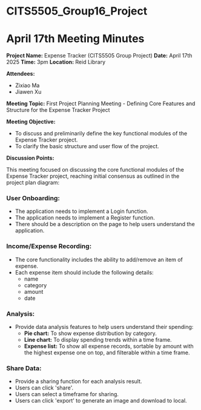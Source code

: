 # CITS5505_Group16_Project

# April 17th Meeting Minutes

**Project Name:** Expense Tracker (CITS5505 Group Project)
**Date:** April 17th 2025
**Time:** 3pm
**Location:** Reid Library

**Attendees:**
* Zixiao Ma
* Jiawen Xu

**Meeting Topic:** First Project Planning Meeting - Defining Core Features and Structure for the Expense Tracker Project

**Meeting Objective:**
* To discuss and preliminarily define the key functional modules of the Expense Tracker project.
* To clarify the basic structure and user flow of the project.

**Discussion Points:**

This meeting focused on discussing the core functional modules of the Expense Tracker project, reaching initial consensus as outlined in the project plan diagram:

### User Onboarding:
* The application needs to implement a Login function.
* The application needs to implement a Register function.
* There should be a description on the page to help users understand the application.

### Income/Expense Recording:
* The core functionality includes the ability to add/remove an item of expense.
* Each expense item should include the following details:
    * name
    * category
    * amount
    * date

### Analysis:
* Provide data analysis features to help users understand their spending:
    * **Pie chart:** To show expense distribution by category.
    * **Line chart:** To display spending trends within a time frame.
    * **Expense list:** To show all expense records, sortable by amount with the highest expense one on top, and filterable within a time frame.

### Share Data:
* Provide a sharing function for each analysis result.
* Users can click 'share'.
* Users can select a timeframe for sharing.
* Users can click 'export' to generate an image and download to local.
